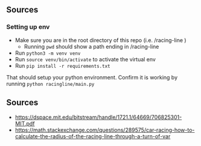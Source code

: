 ## Sources
### Setting up env
- Make sure you are in the root directory of this repo (i.e. /racing-line )
  - Running `pwd` should show a path ending in /racing-line
- Run `python3 -m venv venv`
- Run `source venv/bin/activate` to activate the virtual env
- Run `pip install -r requirements.txt`

That should setup your python environment. Confirm it is working by running `python racingline/main.py`


## Sources

- https://dspace.mit.edu/bitstream/handle/1721.1/64669/706825301-MIT.pdf
- https://math.stackexchange.com/questions/289575/car-racing-how-to-calculate-the-radius-of-the-racing-line-through-a-turn-of-var
